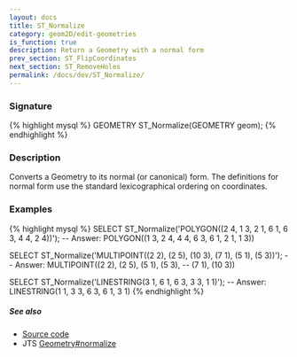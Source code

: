 ```yaml
---
layout: docs
title: ST_Normalize
category: geom2D/edit-geometries
is_function: true
description: Return a Geometry with a normal form
prev_section: ST_FlipCoordinates
next_section: ST_RemoveHoles
permalink: /docs/dev/ST_Normalize/
---
```


### Signature

{% highlight mysql %}
GEOMETRY ST_Normalize(GEOMETRY geom);
{% endhighlight %}

### Description

Converts a Geometry to its normal (or canonical) form.
The definitions for normal form use the standard lexicographical
ordering on coordinates.

### Examples

{% highlight mysql %}
SELECT ST_Normalize('POLYGON((2 4, 1 3, 2 1, 6 1, 6 3, 4 4, 2 4))');
-- Answer:           POLYGON((1 3, 2 4, 4 4, 6 3, 6 1, 2 1, 1 3))

SELECT ST_Normalize('MULTIPOINT((2 2), (2 5), (10 3), (7 1),
                                (5 1), (5 3))');
-- Answer:           MULTIPOINT((2 2), (2 5), (5 1), (5 3),
--                              (7 1), (10 3))

SELECT ST_Normalize('LINESTRING(3 1, 6 1, 6 3, 3 3, 1 1)');
-- Answer:           LINESTRING(1 1, 3 3, 6 3, 6 1, 3 1)
{% endhighlight %}

##### See also

* <a href="https://github.com/orbisgis/h2gis/blob/master/h2gis-functions/src/main/java/org/h2gis/functions/spatial/edit/ST_Normalize.java" target="_blank">Source code</a>
* JTS [Geometry#normalize][jts]

[jts]: http://tsusiatsoftware.net/jts/javadoc/com/vividsolutions/jts/geom/Geometry.html#normalize()
